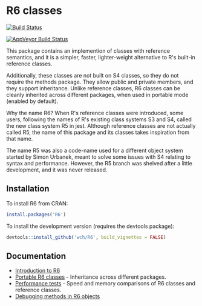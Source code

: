 R6 classes
===========

[![Build Status](https://travis-ci.org/wch/R6.svg?branch=master)](https://travis-ci.org/wch/R6)

[![AppVeyor Build Status](https://ci.appveyor.com/api/projects/status/github/wch/R6?branch=master&svg=true)](https://ci.appveyor.com/project/wch/R6)

This package contains an implemention of classes with reference semantics, and it is a simpler, faster, lighter-weight alternative to R's built-in reference classes.

Additionally, these classes are not built on S4 classes, so they do not require the methods package. They allow public and private members, and they support inheritance. Unlike reference classes, R6 classes can be cleanly inherited across different packages, when used in portable mode (enabled by default).

Why the name R6? When R's reference classes were introduced, some users, following the names of R's existing class systems S3 and S4, called the new class system R5 in jest. Although reference classes are not actually called R5, the name of this package and its classes takes inspiration from that name.

The name R5 was also a code-name used for a different object system started by Simon Urbanek, meant to solve some issues with S4 relating to syntax and performance. However, the R5 branch was shelved after a little development, and it was never released.

## Installation

To install R6 from CRAN:

```R
install.packages('R6')
```

To install the development version (requires the devtools package):

```R
devtools::install_github('wch/R6', build_vignettes = FALSE)
```


## Documentation

* [Introduction to R6](https://cran.r-project.org/web/packages/R6/vignettes/Introduction.html)
* [Portable R6 classes](https://cran.r-project.org/web/packages/R6/vignettes/Portable.html) - Inheritance across different packages.
* [Performance tests](https://cran.r-project.org/web/packages/R6/vignettes/Performance.html) - Speed and memory comparisons of R6 classes and reference classes.
* [Debugging methods in R6 objects](https://cran.r-project.org/web/packages/R6/vignettes/Debugging.html)
